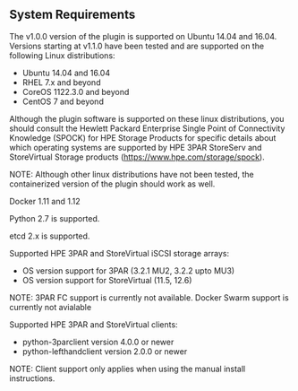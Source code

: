 ## System Requirements

The v1.0.0 version of the plugin is supported on Ubuntu 14.04 and 16.04.
Versions starting at v1.1.0 have been tested and are supported on the following Linux distributions:

- Ubuntu 14.04 and 16.04
- RHEL 7.x and beyond
- CoreOS 1122.3.0 and beyond
- CentOS 7 and beyond

Although the plugin software is supported on these linux distributions, you should consult the Hewlett Packard Enterprise Single Point of Connectivity Knowledge (SPOCK) for HPE Storage Products for specific details about which operating systems are supported by HPE 3PAR StoreServ and StoreVirtual Storage products (https://www.hpe.com/storage/spock).

NOTE: Although other linux distributions have not been tested, the containerized version of the plugin should work as well.

Docker 1.11 and 1.12

Python 2.7 is supported.

etcd 2.x is supported.

Supported HPE 3PAR and StoreVirtual iSCSI storage arrays:

- OS version support for 3PAR (3.2.1 MU2, 3.2.2 upto MU3)
- OS version support for StoreVirtual (11.5, 12.6)

NOTE: 3PAR FC support is currently not available.
      Docker Swarm support is currently not avialable

Supported HPE 3PAR and StoreVirtual clients:

- python-3parclient version 4.0.0 or newer
- python-lefthandclient version 2.0.0 or newer

NOTE: Client support only applies when using the manual install instructions.
